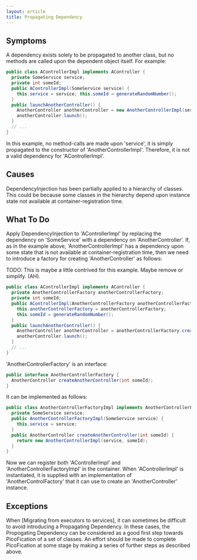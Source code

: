 ```yaml
---
layout: article
title: Propagating Dependency
---
```


Symptoms
--------

A dependency exists solely to be propagated to another class, but no methods are called upon the dependent object itself. For example:

```java
public class AControllerImpl implements AController {
  private SomeService service;
  private int someId;
  public AControllerImpl(SomeService service) {
    this.service = service; this.someId = generateRandomNumber();
  }
  public launchAnotherController() { 
    AnotherController anotherController = new AnotherControllerImpl(service, fooId); 
    anotherController.launch(); 
  } 
  // ... 
}
```

In this example, no method-calls are made upon 'service', it is simply propagated to the constructor of 'AnotherControllerImpl'. Therefore, it is not a valid dependency for 'AControllerImpl'.

## Causes

DependencyInjection has been partially applied to a hierarchy of classes. This could be because some classes in the hierarchy depend upon instance state not available at container-registration time.

## What To Do

Apply DependencyInjection to 'AControllerImpl' by replacing the dependency on 'SomeService' with a dependency on 'AnotherController'. If, as in the example above, 'AnotherControllerImpl' has a dependency upon some state that is not available at container-registration time, then we need to introduce a factory for creating 'AnotherController' as follows:

TODO: This is maybe a little contrived for this example. Maybe remove or simplify. (AH).

```java
public class AControllerImpl implements AController {
  private AnotherControllerFactory anotherControllerFactory;
  private int someId;
  public AControllerImpl(AnotherControllerFactory anotherControllerFactory) {
    this.anotherControllerFactory = anotherControllerFactory; 
    this.someId = generateRandomNumber();
  }
  public launchAnotherController() { 
    AnotherController anotherController = anotherControllerFactory.createAnotherController(someId); 
    anotherController.launch(); 
  } 
  // ... 
}
```

'AnotherControllerFactory' is an interface:

```java
public interface AnotherControllerFactory { 
  AnotherController createAnotherController(int someId); 
}
```

It can be implemented as follows:

```java
public class AnotherControllerFactoryImpl implements AnotherControllerFactory {
  private SomeService service;
  public AnotherControllerFactoryImpl(SomeService service) {
    this.service = service;
  }
  public AnotherController createAnotherController(int someId) { 
    return new AnotherControllerImpl(service, someId); 
  } 
}
```

Now we can register both 'AControllerImpl' and 'AnotherControllerFactoryImpl' in the container. When 'AControllerImpl' is instantiated, it is supplied with an implementation of 'AnotherControlFactory' that it can use to create an 'AnotherController' instance.

## Exceptions

When \[Migrating from executors to services\], it can sometimes be difficult to avoid introducing a Propagating Dependency. In these cases, the Propogating Dependency can be considered as a good first step towards PicoFication of a set of classes. An effort should be made to complete PicoFication at some stage by making a series of further steps as described above.
